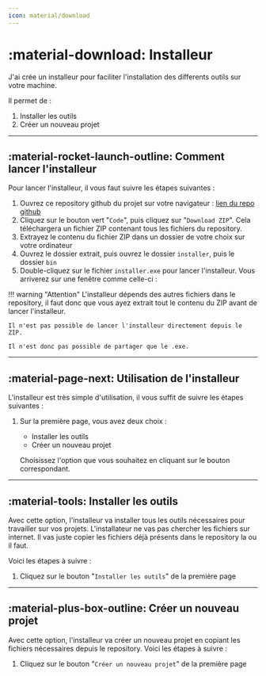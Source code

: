 ```yaml
---
icon: material/download
---
```


# :material-download: Installeur

J'ai crée un installeur pour faciliter l'installation des differents outils sur votre machine.

Il permet de :

1. Installer les outils
2. Créer un nouveau projet

------

## :material-rocket-launch-outline: Comment lancer l'installeur

Pour lancer l'installeur, il vous faut suivre les étapes suivantes :

1. Ouvrez ce repository github du projet sur votre navigateur : 
[lien du repo github](https://github.com/ThomasEscalle/Pipeline_USD_2025-2026_src)
2. Cliquez sur le bouton vert "`Code`", puis cliquez sur "`Download ZIP`". Cela téléchargera un fichier ZIP contenant tous les fichiers du repository.
3. Extrayez le contenu du fichier ZIP dans un dossier de votre choix sur votre ordinateur
4. Ouvrez le dossier extrait, puis ouvrez le dossier `installer`, puis le dossier `bin`
5. Double-cliquez sur le fichier `installer.exe` pour lancer l'installeur. Vous arriverez sur une fenêtre comme celle-ci :

!!! warning "Attention"
    L'installeur dépends des autres fichiers dans le repository, il faut donc que vous ayez extrait tout le contenu du ZIP avant de lancer l'installeur. 
    
    Il n'est pas possible de lancer l'installeur directement depuis le ZIP.

    Il n'est donc pas possible de partager que le .exe.

------

## :material-page-next: Utilisation de l'installeur

L'installeur est très simple d'utilisation, il vous suffit de suivre les étapes suivantes :

1. Sur la première page, vous avez deux choix : 
    - Installer les outils
    - Créer un nouveau projet

    Choisissez l'option que vous souhaitez en cliquant sur le bouton correspondant.

------

## :material-tools: Installer les outils

Avec cette option, l'installeur va installer tous les outils nécessaires pour travailler sur vos projets. 
L'installateur ne vas pas chercher les fichiers sur internet. Il vas juste copier les fichiers déjà présents dans le repository la ou il faut.

Voici les étapes à suivre :

1. Cliquez sur le bouton "`Installer les outils`" de la première page

------

## :material-plus-box-outline: Créer un nouveau projet

Avec cette option, l'installeur va créer un nouveau projet en copiant les fichiers nécessaires depuis le repository. Voici les étapes à suivre :

1. Cliquez sur le bouton "`Créer un nouveau projet`" de la première page